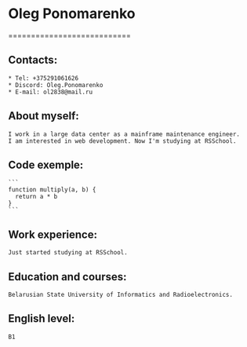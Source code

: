 # __Oleg Ponomarenko__
===========================
##  __Contacts:__

    * Tel: +375291061626
    * Discord: Oleg.Ponomarenko
    * E-mail: ol2838@mail.ru

##  __About myself:__

    I work in a large data center as a mainframe maintenance engineer.
    I am interested in web development. Now I'm studying at RSSchool.

##  __Code exemple:__

    ```
    function multiply(a, b) {
      return a * b
    }
    ```


##  __Work experience:__

    Just started studying at RSSchool.

##  __Education and courses:__

    Belarusian State University of Informatics and Radioelectronics.

##  __English level:__

    B1